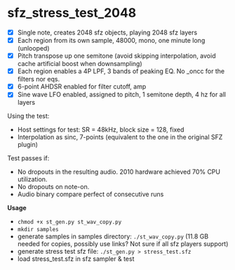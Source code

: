 # sfz_stress_test_2048

- [x] Single note, creates 2048 sfz <region> objects, playing 2048 sfz layers
- [x] Each region from its own sample, 48000, mono, one minute long (unlooped)
- [x] Pitch transpose up one semitone (avoid skipping interpolation, avoid cache artificial boost when downsampling)
- [x] Each region enables a 4P LPF, 3 bands of peaking EQ. No _oncc for the filters nor eqs.
- [x] 6-point AHDSR enabled for filter cutoff, amp
- [x] Sine wave LFO enabled, assigned to pitch, 1 semitone depth, 4 hz for all layers

Using the test:
* Host settings for test: SR = 48kHz, block size = 128, fixed
* Interpolation as sinc, 7-points (equivalent to the one in the original SFZ plugin)

Test passes if:
* No dropouts in the resulting audio. 2010 hardware achieved 70% CPU utilization.
* No dropouts on note-on.
* Audio binary compare perfect of consecutive runs

**Usage**

* `chmod +x st_gen.py st_wav_copy.py`
* `mkdir samples`
* generate samples in samples directory: `./st_wav_copy.py` (11.8 GB needed for copies, possibly use links? Not sure if all sfz players support)
* generate stress test sfz file: `./st_gen.py > stress_test.sfz`
* load stress_test.sfz in sfz sampler & test

